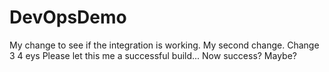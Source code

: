 # DevOpsDemo

My change to see if the integration is working.
My second change.
Change 3
4
eys
Please let this me a successful build...
Now success? Maybe?
